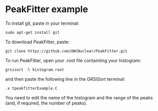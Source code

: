 # PeakFitter example

To install git, paste in your terminal:

    sudo apt-get install git

To download PeakFitter, paste:

    git clone https://github.com/UWCNuclear/PeakFitter.git

To run PeakFitter, open your .root file containting your histogram:

    grsisort -l histogram.root
    
and then paste the following line in the GRSISort terminal:

    .x tpeakfitterExample.C
    
You need to edit the name of the histogram and the range of the peaks (and, if required, the number of peaks).
